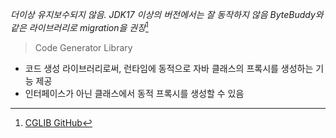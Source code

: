 *더이상 유지보수되지 않음. JDK17 이상의 버전에서는 잘 동작하지 않음*
*ByteBuddy와 같은 라이브러리로 migration을 권장*[^1]

> Code Generator Library

- 코드 생성 라이브러리로써, 런타임에 동적으로 자바 클래스의 프록시를 생성하는 기능 제공
- 인터페이스가 아닌 클래스에서 동적 프록시를 생성할 수 있음

[^1]:[CGLIB GitHub](https://github.com/cglib/cglib?tab=readme-ov-file)
[^2]:[ByteBuddy 공식 페이지](https://bytebuddy.net/#/)

